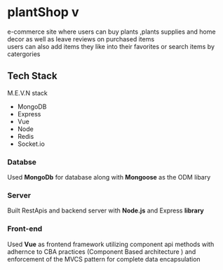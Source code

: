 # plantShop v
 e-commerce site where users can buy plants ,plants supplies and home decor as well as leave reviews on purchased items  
 users can also  add items they like into their favorites or  search items by catergories
 
## Tech Stack
M.E.V.N stack
- MongoDB
- Express
- Vue
- Node
- Redis
- Socket.io 

### Databse
Used **MongoDb** for database along with **Mongoose** as the ODM libary 

### Server 
Built RestApis and backend server with **Node.js** and Express **library**

### Front-end 
Used **Vue** as frontend framework utilizing component api methods with adhernce to CBA practices (Component Based architecture ) and  enforcement of the MVCS pattern for complete data encapsulation  
